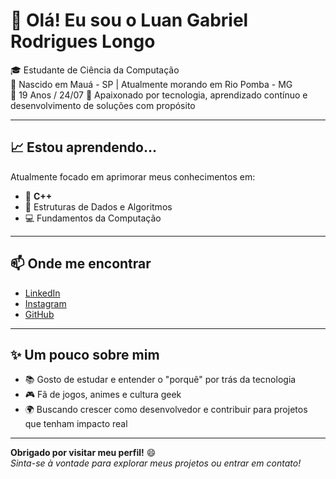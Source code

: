 # 👋 Olá! Eu sou o Luan Gabriel Rodrigues Longo

🎓 Estudante de Ciência da Computação  
🏡 Nascido em Mauá - SP | Atualmente morando em Rio Pomba - MG  
📅 19 Anos /  24/07
🚀 Apaixonado por tecnologia, aprendizado contínuo e desenvolvimento de soluções com propósito

---

## 📈 Estou aprendendo...

Atualmente focado em aprimorar meus conhecimentos em:

- 📘 **C++**
- 🧠 Estruturas de Dados e Algoritmos
- 💻 Fundamentos da Computação

---

## 📫 Onde me encontrar

- [LinkedIn](https://www.linkedin.com/in/lrodriguesrl/)
- [Instagram](https://www.instagram.com/l.rodriguess11/)
- [GitHub](https://github.com/luanlongo)

---

## ✨ Um pouco sobre mim

- 📚 Gosto de estudar e entender o "porquê" por trás da tecnologia
- 🎮 Fã de jogos, animes e cultura geek 
- 🌍 Buscando crescer como desenvolvedor e contribuir para projetos que tenham impacto real

---

**Obrigado por visitar meu perfil!** 😄  
_Sinta-se à vontade para explorar meus projetos ou entrar em contato!_
